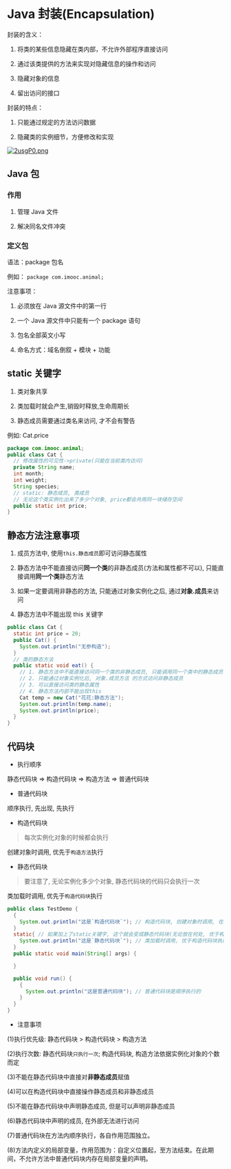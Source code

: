 # Java 封装(Encapsulation)

封装的含义：

1. 将类的某些信息隐藏在类内部，不允许外部程序直接访问

2. 通过该类提供的方法来实现对隐藏信息的操作和访问

3. 隐藏对象的信息

4. 留出访问的接口

封装的特点：

1. 只能通过规定的方法访问数据

2. 隐藏类的实例细节，方便修改和实现

[![2usgP0.png](https://z3.ax1x.com/2021/06/01/2usgP0.png)](https://imgtu.com/i/2usgP0)

## Java 包

### 作用

1. 管理 Java 文件

2. 解决同名文件冲突

### 定义包

语法：package 包名

例如： `package com.imooc.animal;`

注意事项：

1. 必须放在 Java 源文件中的第一行

2. 一个 Java 源文件中只能有一个 package 语句

3. 包名全部英文小写

4. 命名方式：域名倒叙 + 模块 + 功能

## static 关键字

1. 类对象共享

2. 类加载时就会产生,销毁时释放,生命周期长

3. 静态成员需要通过类名来访问, 才不会有警告

例如: Cat.price

```java
package com.imooc.animal;
public class Cat {
  // 修改属性的可见性->private(只能在当前类内访问)
  private String name;
  int month;
  int weight;
  String species;
  // static: 静态成员, 类成员
  // 无论这个类实例化出来了多少个对象, price都会共用同一块储存空间
  public static int price;
}
```

## 静态方法注意事项

1. 成员方法中, 使用`this.静态成员`即可访问静态属性

2. 静态方法中不能直接访问**同一个类**的非静态成员(方法和属性都不可以), 只能直接调用**同一个类**静态方法

3. 如果一定要调用非静态的方法, 只能通过对象实例化之后, 通过**对象.成员**来访问

4. 静态方法中不能出现 this 关键字

```java
public class Cat {
  static int price = 20;
  public Cat() {
    System.out.println("无参构造");
  }
  // 类的静态方法
  public static void eat() {
    // 1. 静态方法中不能直接访问同一个类的非静态成员, 只能调用同一个类中的静态成员
    // 2. 只能通过对象实例化后, 对象.成员方法 的方式访问非静态成员
    // 3. 可以直接访问类的静态属性
    // 4. 静态方法内部不能出现this
    Cat temp = new Cat("花花:静态方法");
    System.out.println(temp.name);
    System.out.println(price);
  }
}
```

## 代码块

- 执行顺序

静态代码块 => 构造代码块 => 构造方法 => 普通代码块

- 普通代码块

顺序执行, 先出现, 先执行

- 构造代码块

> 每次实例化对象的时候都会执行

创建对象时调用, 优先于`构造方法`执行

- 静态代码块

> 要注意了, 无论实例化多少个对象, 静态代码块的代码只会执行一次

类加载时调用, 优先于`构造代码块`执行

```java
public class TestDemo {
  {
    System.out.println("这是`构造代码块`"); // 构造代码块, 创建对象时调用, 在构造方法运行之前执行(相同的构造代码块顺序执行)
  }
  static{ // 如果加上了static关键字, 这个就会变成静态代码块(无论放在何处, 优于构造代码块执行)
    System.out.println("这是`静态代码块`"); // 类加载时调用, 优于构造代码块执行
  }
  public static void main(String[] args) {

  }

  public void run() {
    {
      System.out.println("这是普通代码块"); // 普通代码块是顺序执行的
    }
  }
}

```

- 注意事项

(1)执行优先级: 静态代码块 > 构造代码块 > 构造方法

(2)执行次数: 静态代码块`只执行一次`; 构造代码块, 构造方法依据实例化对象的个数而定

(3)不能在静态代码块中直接对**非静态成员**赋值

(4)可以在构造代码块中直接操作静态成员和非静态成员

(5)不能在静态代码块中声明静态成员, 但是可以声明非静态成员

(6)静态代码块中声明的成员, 在外部无法进行访问

(7)普通代码块在方法内顺序执行，各自作用范围独立。

(8)方法内定义的局部变量，作用范围为：自定义位置起，至方法结束。在此期间，不允许方法中普通代码块内存在局部变量的声明。
